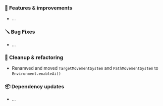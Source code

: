 ### 🚀 Features & improvements

- ...

### 🪛 Bug Fixes

- ...

### 🧽 Cleanup & refactoring

- Renamved and moved `TargetMovementSystem` and `PathMovementSystem` to `Environment.enableAi()`

### 📦 Dependency updates

- ...